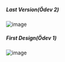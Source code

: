 <h5>Last Version(Ödev 2)</h5>

  ![image](https://github.com/Aliguzel96/OOP_1/assets/56971277/bf84a7b3-c9b7-4843-8bab-82a399d5ac94)

<h5>First Design(Ödev 1) </h5>

![image](https://github.com/Aliguzel96/OOP_1/assets/56971277/bb6b08b4-ac20-422c-a08e-91f75d659d3d)
